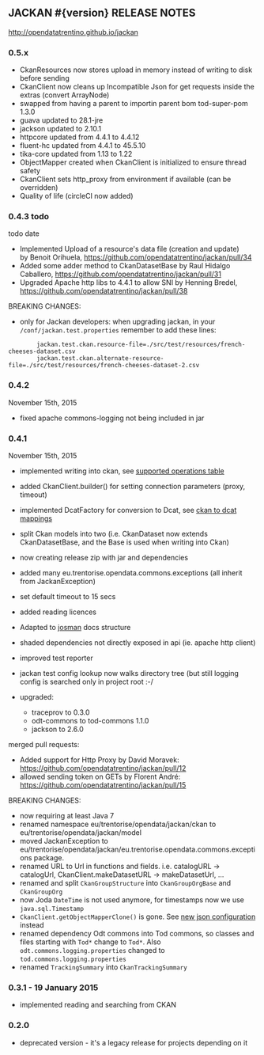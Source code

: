 
JACKAN #{version} RELEASE NOTES
-----------------------------------

http://opendatatrentino.github.io/jackan  

### 0.5.x 

- CkanResources now stores upload in memory instead of writing to disk before sending
- CkanClient now cleans up Incompatible Json for get requests inside the extras (convert ArrayNode)
- swapped from having a parent to importin parent bom tod-super-pom 1.3.0
- guava updated to 28.1-jre
- jackson updated to 2.10.1
- httpcore updated from 4.4.1 to 4.4.12
- fluent-hc updated from 4.4.1 to 45.5.10
- tika-core updated from 1.13 to 1.22
- ObjectMapper created when CkanClient is initialized to ensure thread safety
- CkanClient sets http_proxy from environment if available (can be overridden)
- Quality of life (circleCI now added)

### 0.4.3 todo 

todo date 

- Implemented Upload of a resource's data file (creation and update)		  
		by Benoit Orihuela, https://github.com/opendatatrentino/jackan/pull/34		  
- Added some adder method to CkanDatasetBase 
		by Raul Hidalgo Caballero, https://github.com/opendatatrentino/jackan/pull/31
- Upgraded Apache http libs to 4.4.1 to allow SNI
		by Henning Bredel, https://github.com/opendatatrentino/jackan/pull/38 
  
BREAKING CHANGES:

- only for Jackan developers: when upgrading jackan, in your `/conf/jackan.test.properties` remember to add these lines:

```
		jackan.test.ckan.resource-file=./src/test/resources/french-cheeses-dataset.csv
		jackan.test.ckan.alternate-resource-file=./src/test/resources/french-cheeses-dataset-2.csv
```		
             

### 0.4.2

November 15th, 2015

- fixed apache commons-logging not being included in jar

### 0.4.1   

November 15th, 2015

- implemented writing into ckan, see [supported operations table](README.md#supported-operations)
- added CkanClient.builder() for setting connection parameters (proxy, timeout)
- implemented DcatFactory for conversion to Dcat, see [ckan to dcat mappings](README.md#dcat)
- split Ckan models into two (i.e. CkanDataset now extends CkanDatasetBase, and the Base is used when writing into Ckan)
- now creating release zip with jar and dependencies
- added many eu.trentorise.opendata.commons.exceptions (all inherit from JackanException)
- set default timeout to 15 secs
- added reading licences 
- Adapted to [josman]( https://github.com/opendatatrentino/josman) docs structure
- shaded dependencies not directly exposed in api (ie. apache http client)
- improved test reporter
- jackan test config lookup now walks directory tree (but still logging config is searched only in project root :-/

- upgraded:
	* traceprov to 0.3.0
	* odt-commons to tod-commons 1.1.0
	* jackson to 2.6.0

merged pull requests:

- Added support for Http Proxy by David Moravek: https://github.com/opendatatrentino/jackan/pull/12
- allowed sending token on GETs by Florent André: https://github.com/opendatatrentino/jackan/pull/15 


BREAKING CHANGES: 

- now requiring at least Java 7 
- renamed namespace eu/trentorise/opendata/jackan/ckan to eu/trentorise/opendata/jackan/model
- moved JackanException to eu/trentorise/opendata/jackan/eu.trentorise.opendata.commons.exceptions package.
- renamed URL to Url in functions and fields. i.e. catalogURL -> catalogUrl, CkanClient.makeDatasetURL -> makeDatasetUrl, ...
- renamed and split `CkanGroupStructure` into `CkanGroupOrgBase` and `CkanGroupOrg`
- now Joda `DateTime` is not used anymore, for timestamps now we use `java.sql.Timestamp`
- `CkanClient.getObjectMapperClone()` is gone. See [new json configuration](README.md#default-json-serdeserialization) instead
- renamed dependency Odt commons into Tod commons, so classes and files starting with `Tod*` change to `Tod*`. Also `odt.commons.logging.properties` changed to `tod.commons.logging.properties`
- renamed `TrackingSummary` into `CkanTrackingSummary`


### 0.3.1  -  19 January 2015

- implemented reading and searching from CKAN

### 0.2.0  

- deprecated version - it's a legacy release for projects depending on it
